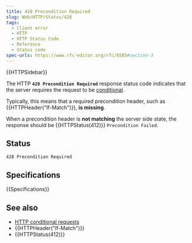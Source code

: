 ```yaml
---
title: 428 Precondition Required
slug: Web/HTTP/Status/428
tags:
  - Client error
  - HTTP
  - HTTP Status Code
  - Reference
  - Status code
spec-urls: https://www.rfc-editor.org/rfc/6585#section-3
---
```

{{HTTPSidebar}}

The HTTP **`428 Precondition Required`** response status code
indicates that the server requires the request to be [conditional](/en-US/docs/Web/HTTP/Conditional_requests).

Typically, this means that a required precondition header, such
as {{HTTPHeader("If-Match")}}, **is missing**.

When a precondition header is **not matching** the server side state, the
response should be {{HTTPStatus(412)}} `Precondition Failed`.

## Status

```
428 Precondition Required
```

## Specifications

{{Specifications}}

## See also

- [HTTP conditional requests](/en-US/docs/Web/HTTP/Conditional_requests)
- {{HTTPHeader("If-Match")}}
- {{HTTPStatus(412)}}
